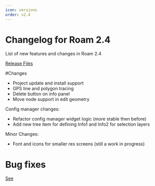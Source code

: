```yaml
---
icon: versions
order: v2.4
---
```


# Changelog for Roam 2.4

List of new features and changes in Roam 2.4

[Release Files](https://github.com/terry-longmacch/Roam/releases/tag/v2.4)

#Changes

- Project update and install support
- GPS line and polygon tracing
- Delete button on info panel
- Move node support in edit geometry

Config manager changes:

- Refactor config manager widget logic (more stable then before)
- Add new tree item for defining Info1 and Info2 for selection layers

Minor Changes:

- Font and icons for smaller res screens (still a work in progress)


# Bug fixes

[See](https://github.com/terry-longmacch/Roam/issues?q=milestone%3A2.4+is%3Aclosed) 
